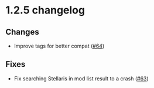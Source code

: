 # 1.2.5 changelog

## Changes
- Improve tags for better compat ([#64](https://github.com/st0x0ef/stellaris/pull/64))

## Fixes
- Fix searching Stellaris in mod list result to a crash ([#63](https://github.com/st0x0ef/stellaris/issues/63))
